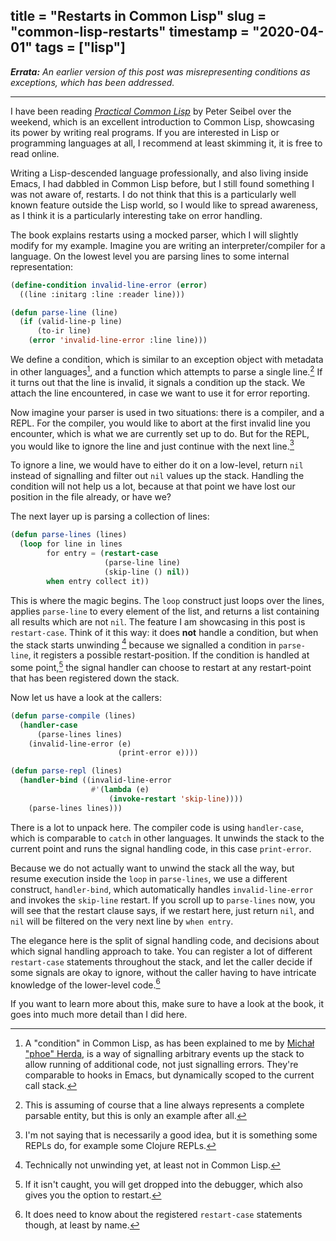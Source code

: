 title = "Restarts in Common Lisp"
slug = "common-lisp-restarts"
timestamp = "2020-04-01"
tags = ["lisp"]
---
***Errata:** An earlier version of this post was misrepresenting conditions as exceptions, which has been addressed.*

---

I have been reading *[Practical Common Lisp](http://www.gigamonkeys.com/book/)* by Peter Seibel over the weekend, which is an excellent introduction to Common Lisp, showcasing its power by writing real programs. If you are interested in Lisp or programming languages at all, I recommend at least skimming it, it is free to read online.

Writing a Lisp-descended language professionally, and also living inside Emacs, I had dabbled in Common Lisp before, but I still found something I was not aware of, restarts. I do not think that this is a particularly well known feature outside the Lisp world, so I would like to spread awareness, as I think it is a particularly interesting take on error handling.

The book explains restarts using a mocked parser, which I will slightly modify for my example. Imagine you are writing an interpreter/compiler for a language. On the lowest level you are parsing lines to some internal representation:

```lisp
(define-condition invalid-line-error (error)
  ((line :initarg :line :reader line)))

(defun parse-line (line)
  (if (valid-line-p line)
      (to-ir line)
    (error 'invalid-line-error :line line)))
```

We define a condition, which is similar to an exception object with metadata in other languages[^1], and a function which attempts to parse a single line.[^2] If it turns out that the line is invalid, it signals a condition up the stack. We attach the line encountered, in case we want to use it for error reporting.

Now imagine your parser is used in two situations: there is a compiler, and a REPL. For the compiler, you would like to abort at the first invalid line you encounter, which is what we are currently set up to do. But for the REPL, you would like to ignore the line and just continue with the next line.[^3]

To ignore a line, we would have to either do it on a low-level, return `nil` instead of signalling and filter out `nil` values up the stack. Handling the condition will not help us a lot, because at that point we have lost our position in the file already, or have we?

The next layer up is parsing a collection of lines:

```lisp
(defun parse-lines (lines)
  (loop for line in lines
        for entry = (restart-case
                     (parse-line line)
                     (skip-line () nil))
        when entry collect it))
```

This is where the magic begins. The `loop` construct just loops over the lines, applies `parse-line` to every element of the list, and returns a list containing all results which are not `nil`. The feature I am showcasing in this post is `restart-case`. Think of it this way: it does **not** handle a condition, but when the stack starts unwinding [^4] because we signalled a condition in `parse-line`, it registers a possible restart-position. If the condition is handled at some point,[^5] the signal handler can choose to restart at any restart-point that has been registered down the stack.

Now let us have a look at the callers:

```lisp
(defun parse-compile (lines)
  (handler-case
      (parse-lines lines)
    (invalid-line-error (e)
                        (print-error e))))

(defun parse-repl (lines)
  (handler-bind ((invalid-line-error
                  #'(lambda (e)
                      (invoke-restart 'skip-line))))
    (parse-lines lines)))
```

There is a lot to unpack here. The compiler code is using `handler-case`, which is comparable to `catch` in other languages. It unwinds the stack to the current point and runs the signal handling code, in this case `print-error`.

Because we do not actually want to unwind the stack all the way, but resume execution inside the `loop` in `parse-lines`, we use a different construct, `handler-bind`, which automatically handles `invalid-line-error` and invokes the `skip-line` restart. If you scroll up to `parse-lines` now, you will see that the restart clause says, if we restart here, just return `nil`, and `nil` will be filtered on the very next line by `when entry`.

The elegance here is the split of signal handling code, and decisions about which signal handling approach to take. You can register a lot of different `restart-case` statements throughout the stack, and let the caller decide if some signals are okay to ignore, without the caller having to have intricate knowledge of the lower-level code.[^6]

If you want to learn more about this, make sure to have a look at the book, it goes into much more detail than I did here.


[^1]: A "condition" in Common Lisp, as has been explained to me by [Michał "phoe" Herda](https://phoe.github.io), is a way of signalling arbitrary events up the stack to allow running of additional code, not just signalling errors. They're comparable to hooks in Emacs, but dynamically scoped to the current call stack.

[^2]: This is assuming of course that a line always represents a complete parsable entity, but this is only an example after all.

[^3]: I'm not saying that is necessarily a good idea, but it is something some REPLs do, for example some Clojure REPLs.

[^4]: Technically not unwinding yet, at least not in Common Lisp.

[^5]: If it isn't caught, you will get dropped into the debugger, which also gives you the option to restart.

[^6]: It does need to know about the registered `restart-case` statements though, at least by name.
